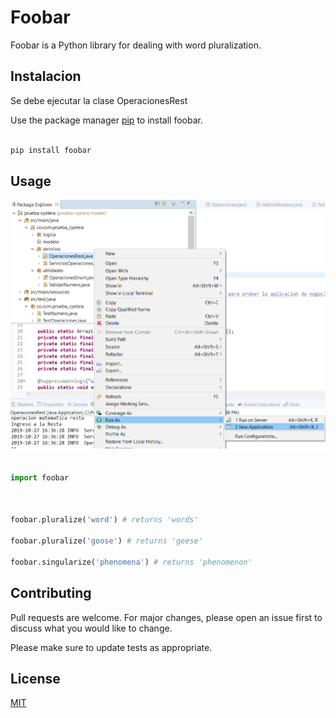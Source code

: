 
# Foobar



Foobar is a Python library for dealing with word pluralization.



## Instalacion

Se debe ejecutar la clase OperacionesRest

Use the package manager [pip](https://pip.pypa.io/en/stable/) to install foobar.



```bash

pip install foobar

```



## Usage

![Screenshot](EjecutarAplicacion.png) 


```python

import foobar



foobar.pluralize('word') # returns 'words'

foobar.pluralize('goose') # returns 'geese'

foobar.singularize('phenomena') # returns 'phenomenon'

```



## Contributing

Pull requests are welcome. For major changes, please open an issue first to discuss what you would like to change.



Please make sure to update tests as appropriate.



## License

[MIT](https://choosealicense.com/licenses/mit/)